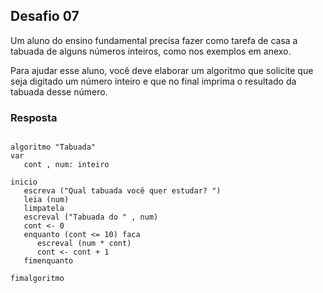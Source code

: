 ## Desafio 07

Um aluno do ensino fundamental precisa fazer como tarefa de casa a tabuada de alguns números inteiros, como nos exemplos em anexo.

Para ajudar esse aluno, você deve elaborar um algoritmo que solicite que seja digitado um número inteiro e que no final imprima o resultado da tabuada desse número.

### Resposta

````

algoritmo "Tabuada"                                  
var                                                  
   cont , num: inteiro                               
                                                     
inicio                                               
   escreva ("Qual tabuada você quer estudar? ")      
   leia (num)                                        
   limpatela                                         
   escreval ("Tabuada do " , num)                    
   cont <- 0                                         
   enquanto (cont <= 10) faca                        
      escreval (num * cont)                          
      cont <- cont + 1                               
   fimenquanto                                       
                                                     
fimalgoritmo                                         

````
